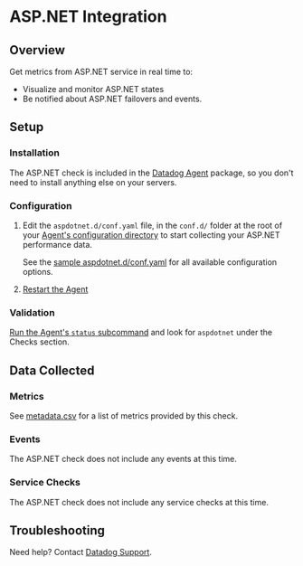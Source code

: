 # ASP.NET Integration

## Overview

Get metrics from ASP.NET service in real time to:

* Visualize and monitor ASP.NET states
* Be notified about ASP.NET failovers and events.

## Setup
### Installation

The ASP.NET check is included in the [Datadog Agent][1] package, so you don't need to install anything else on your servers.

### Configuration

1. Edit the `aspdotnet.d/conf.yaml` file, in the `conf.d/` folder at the root of your [Agent's configuration directory][6] to start collecting your ASP.NET performance data.

    See the [sample aspdotnet.d/conf.yaml][3] for all available configuration options.

2. [Restart the Agent][5]

### Validation

[Run the Agent's `status` subcommand][2] and look for `aspdotnet` under the Checks section.

## Data Collected
### Metrics

See [metadata.csv][7] for a list of metrics provided by this check.

### Events
The ASP.NET check does not include any events at this time.

### Service Checks
The ASP.NET check does not include any service checks at this time.

## Troubleshooting
Need help? Contact [Datadog Support][5].

[1]: https://app.datadoghq.com/account/settings#agent
[2]: https://docs.datadoghq.com/agent/faq/agent-commands/#agent-status-and-information
[3]: https://github.com/DataDog/integrations-core/blob/master/aspdotnet/datadog_checks/aspdotnet/data/conf.yaml.example
[5]: https://docs.datadoghq.com/agent/faq/agent-commands/#start-stop-restart-the-agent
[6]: https://docs.datadoghq.com/agent/faq/agent-configuration-files/#agent-configuration-directory
[7]: https://github.com/DataDog/integrations-core/blob/master/aspdotnet/metadata.csv
